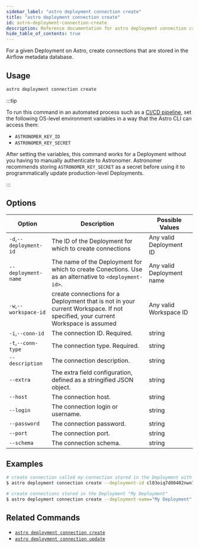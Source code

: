 ```yaml
---
sidebar_label: "astro deployment connection create"
title: "astro deployment connection create"
id: astro-deployment-connection-create
description: Reference documentation for astro deployment connection create.
hide_table_of_contents: true
---
```


For a given Deployment on Astro, create connections that are stored in the Airflow metadata database.

## Usage

```sh
astro deployment connection create
```

:::tip

To run this command in an automated process such as a [CI/CD pipeline](set-up-ci-cd.md), set the following OS-level environment variables in a way that the Astro CLI can access them:

- `ASTRONOMER_KEY_ID`
- `ASTRONOMER_KEY_SECRET`

After setting the variables, this command works for a Deployment without you having to manually authenticate to Astronomer. Astronomer recommends storing `ASTRONOMER_KEY_SECRET` as a secret before using it to programmatically update production-level Deployments.

:::

## Options

| Option                         | Description                                                                            | Possible Values                                                                |
| ------------------------------ | -------------------------------------------------------------------------------------- | ------------------------------------------------------------------------------ |
| `-d`,`--deployment-id`           |    The ID of the Deployment for which to create connections                                                | Any valid Deployment ID |
| `--deployment-name` | The name of the Deployment for which to create Conections. Use as an alternative to `<deployment-id>`. | Any valid Deployment name                                            |
| `-w`,`--workspace-id`          | create connections for a Deployment that is not in your current Workspace. If not specified, your current Workspace is assumed           | Any valid Workspace ID                                                         |
| `-i`,`--conn-id`          | The connection ID. Required.           | string                                                         |
| `-t`,`--conn-type`          | The connection type. Required.           | string                                                         |
| `--description`          | The connection description.           | string                                                         |
| `--extra`          | The extra field configuration, defined as a stringified JSON object.           | string                                                         |
| `--host`          | The connection host.          | string                                                         |
| `--login`          | The connection login or username.          | string                                                         |
| `--password`          | The connection password.         | string                                                         |
| `--port`          | The connection port.        | string                                                         |
| `--schema`          | The connection schema.        | string                                                         |

## Examples

```sh
# create connection called my-connection stored in the Deployment with an ID of cl03oiq7d80402nwn7fsl3dmv
$ astro deployment connection create --deployment-id cl03oiq7d80402nwn7fsl3dmv --conn-id my-connection --conn-type http

# create connections stored in the Deployment "My Deployment"
$ astro deployment connection create --deployment-name="My Deployment" --conn-id my-connection --conn-type http
```

## Related Commands

- [`astro deployment connection create`](cli/astro-deployment-connection-create.md)
- [`astro deployment connection update`](cli/astro-deployment-connection-update.md)
